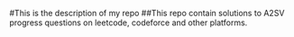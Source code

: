 #This is the description of my repo
 ##This repo contain solutions to A2SV progress questions on leetcode, codeforce and other platforms.
